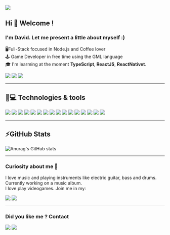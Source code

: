 
![](https://komarev.com/ghpvc/?username=DaviNeves0&color=74c77a)
## Hi 👋 Welcome ! 

### I'm David. Let me present a little about myself :)

🖥Full-Stack focused in Node.js and Coffee lover </br>
🕹 Game Developer in free time using the GML language </br>
🎓 I'm learming at the moment <strong>TypeScript</strong>, <strong>ReactJS</strong>, <strong>ReactNativet</strong>.</br>

[<img src = "https://img.shields.io/badge/facebook-%231877F2.svg?&style=for-the-badge&logo=facebook&logoColor=white">](https://www.facebook.com/davi.neves.7)
[<img src= "https://img.shields.io/badge/Instagram-E4405F?style=for-the-badge&logo=instagram&logoColor=white">](https://www.instagram.com/davis.neves/?hl=pt-br)
[<img src="https://img.shields.io/badge/LinkedIn-0077B5?style=for-the-badge&logo=linkedin&logoColor=white">](https://www.linkedin.com/in/davi-neves-a50573201/)
<hr>

## 🚀💻 Technologies & tools
<img src="https://img.shields.io/badge/HTML5-E34F26?style=for-the-badge&logo=html5&logoColor=white"> <img src="https://img.shields.io/badge/CSS3-1572B6?style=for-the-badge&logo=css3&logoColor=white"> <img src="https://img.shields.io/badge/JavaScript-F7DF1E?style=for-the-badge&logo=javascript&logoColor=black"> <img src="https://img.shields.io/badge/Bootstrap-563D7C?style=for-the-badge&logo=bootstrap&logoColor=white"> <img src="https://img.shields.io/badge/Node.js-43853D?style=for-the-badge&logo=node.js&logoColor=white"> <img src="https://img.shields.io/badge/Yarn-2C8EBB?style=for-the-badge&logo=yarn&logoColor=white"> <img src="https://img.shields.io/badge/npm-CB3837?style=for-the-badge&logo=npm&logoColor=white"> <img src="https://img.shields.io/badge/Express.js-404D59?style=for-the-badge&logo=express&logoColor=white"> <img src="https://img.shields.io/badge/TypeScript-007ACC?style=for-the-badge&logo=typescript&logoColor=white"> <img src="https://img.shields.io/badge/React-20232A?style=for-the-badge&logo=react&logoColor=61DAFB"> <img src="https://img.shields.io/badge/React_Native-20232A?style=for-the-badge&logo=react&logoColor=61DAFB"> <img src="https://img.shields.io/badge/jQuery-0769AD?style=for-the-badge&logo=jquery&logoColor=white"> <img src="https://img.shields.io/badge/Vue.js-35495E?style=for-the-badge&logo=vue.js&logoColor=4FC08D"> <img src="https://img.shields.io/badge/MongoDB-4EA94B?style=for-the-badge&logo=mongodb&logoColor=white"> <img src="https://img.shields.io/badge/Visual_Studio_2019-5C2D91?style=for-the-badge&logo=visual%20studio&logoColor=white"> <img src="https://img.shields.io/badge/Git-F05032?style=for-the-badge&logo=git&logoColor=white">
<hr>

## ⚡GitHub Stats 

![Anurag's GitHub stats](https://github-readme-stats.vercel.app/api?username=DaviNeves0&show_icons=true)
<hr>

### Curiosity about me 🤗

I love music and playing instruments like electric guitar, bass and drums. Currently working on a music album.</br>
I love play videogames. Join me in my:

[<img src="https://img.shields.io/badge/PlayStation-003791?style=for-the-badge&logo=playstation&logoColor=white">](https://my.playstation.com/profile/Unskiller69)
[<img src="https://img.shields.io/badge/Steam-000000?style=for-the-badge&logo=steam&logoColor=white">]()
 <hr>
 
### Did you like me ? Contact 

<img src="https://img.shields.io/badge/WhatsApp-25D366?style=for-the-badge&logo=whatsapp&logoColor=white"> <img src="https://img.shields.io/badge/Gmail-D14836?style=for-the-badge&logo=gmail&logoColor=white">






  


 





